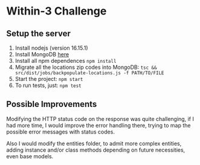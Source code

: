 # Within-3 Challenge

## Setup the server
1. Install nodejs (version 16.15.1)
2. Install MongoDB [here](https://www.mongodb.com/docs/manual/installation/)
3. Install all npm dependences `npm install`
4. Migrate all the locations zip codes into MongoDB: `tsc && src/dist/jobs/backpopulate-locations.js -f PATH/TO/FILE` 
5. Start the project: `npm start`
6. To run tests, just: `npm test`

## Possible Improvements
Modifying the HTTP status code on the response was quite challenging, if I had more time, I would improve the error handling there, trying to map the possible error messages with status codes.

Also I would modify the entities folder, to admit more complex entities, adding instance and/or class methods depending on future necessities, even base models.
